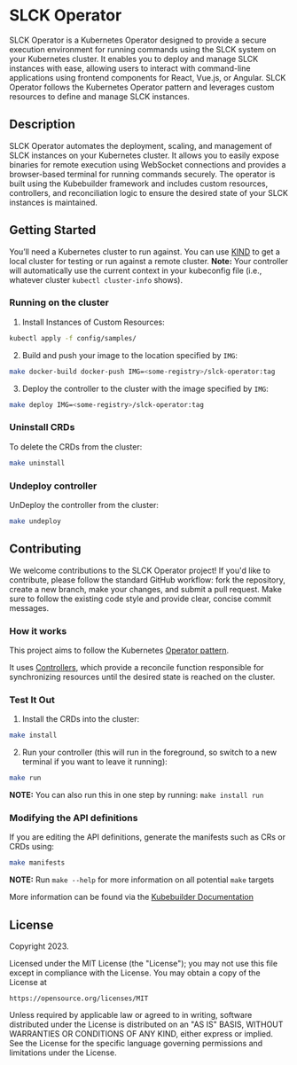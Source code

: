 # SLCK Operator

SLCK Operator is a Kubernetes Operator designed to provide a secure execution environment for running commands using the SLCK system on your Kubernetes cluster. It enables you to deploy and manage SLCK instances with ease, allowing users to interact with command-line applications using frontend components for React, Vue.js, or Angular. SLCK Operator follows the Kubernetes Operator pattern and leverages custom resources to define and manage SLCK instances.

## Description

SLCK Operator automates the deployment, scaling, and management of SLCK instances on your Kubernetes cluster. It allows you to easily expose binaries for remote execution using WebSocket connections and provides a browser-based terminal for running commands securely. The operator is built using the Kubebuilder framework and includes custom resources, controllers, and reconciliation logic to ensure the desired state of your SLCK instances is maintained.

## Getting Started

You’ll need a Kubernetes cluster to run against. You can use [KIND](https://sigs.k8s.io/kind) to get a local cluster for testing or run against a remote cluster. **Note:** Your controller will automatically use the current context in your kubeconfig file (i.e., whatever cluster `kubectl cluster-info` shows).

### Running on the cluster

1. Install Instances of Custom Resources:

```sh
kubectl apply -f config/samples/
```

2. Build and push your image to the location specified by `IMG`:

```sh
make docker-build docker-push IMG=<some-registry>/slck-operator:tag
```

3. Deploy the controller to the cluster with the image specified by `IMG`:

```sh
make deploy IMG=<some-registry>/slck-operator:tag
```

### Uninstall CRDs

To delete the CRDs from the cluster:

```sh
make uninstall
```

### Undeploy controller

UnDeploy the controller from the cluster:

```sh
make undeploy
```

## Contributing

We welcome contributions to the SLCK Operator project! If you'd like to contribute, please follow the standard GitHub workflow: fork the repository, create a new branch, make your changes, and submit a pull request. Make sure to follow the existing code style and provide clear, concise commit messages.

### How it works

This project aims to follow the Kubernetes [Operator pattern](https://kubernetes.io/docs/concepts/extend-kubernetes/operator/).

It uses [Controllers](https://kubernetes.io/docs/concepts/architecture/controller/),
which provide a reconcile function responsible for synchronizing resources until the desired state is reached on the cluster.

### Test It Out

1. Install the CRDs into the cluster:

```sh
make install
```

2. Run your controller (this will run in the foreground, so switch to a new terminal if you want to leave it running):

```sh
make run
```

**NOTE:** You can also run this in one step by running: `make install run`

### Modifying the API definitions

If you are editing the API definitions, generate the manifests such as CRs or CRDs using:

```sh
make manifests
```

**NOTE:** Run `make --help` for more information on all potential `make` targets

More information can be found via the [Kubebuilder Documentation](https://book.kubebuilder.io/introduction.html)

## License

Copyright 2023.

Licensed under the MIT License (the "License");
you may not use this file except in compliance with the License.
You may obtain a copy of the License at

    https://opensource.org/licenses/MIT

Unless required by applicable law or agreed to in writing, software
distributed under the License is distributed on an "AS IS" BASIS,
WITHOUT WARRANTIES OR CONDITIONS OF ANY KIND, either express or implied.
See the License for the specific language governing permissions and
limitations under the License.